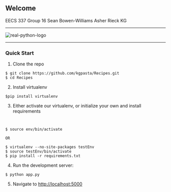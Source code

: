 ## Welcome

EECS 337 Group 16
Sean Bowen-Williams
Asher Rieck
KG

<hr>

![real-python-logo](https://raw.githubusercontent.com/realpython/about/master/rp_small.png)


<hr>

### Quick Start

1. Clone the repo
  ```
  $ git clone https://github.com/kgpasta/Recipes.git
  $ cd Recipes
  ```
2. Install virtualenv
  ```
  $pip install virtualenv

  ```

3. Either activate our virtualenv, or initialize your own and install requirements
  ```


  $ source env/bin/activate

  OR

  $ virtualenv --no-site-packages testEnv
  $ source testEnv/bin/activate
  $ pip install -r requirements.txt
  ```


4. Run the development server:
  ```
  $ python app.py
  ```

5. Navigate to [http://localhost:5000](http://localhost:5000)


